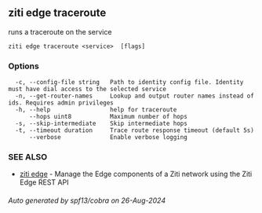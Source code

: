 ## ziti edge traceroute

runs a traceroute on the service

```
ziti edge traceroute <service>  [flags]
```

### Options

```
  -c, --config-file string   Path to identity config file. Identity must have dial access to the selected service
  -n, --get-router-names     Lookup and output router names instead of ids. Requires admin privileges
  -h, --help                 help for traceroute
      --hops uint8           Maximum number of hops
  -s, --skip-intermediate    Skip intermediate hops
  -t, --timeout duration     Trace route response timeout (default 5s)
      --verbose              Enable verbose logging
```

### SEE ALSO

* [ziti edge](../edge.md)	 - Manage the Edge components of a Ziti network using the Ziti Edge REST API

###### Auto generated by spf13/cobra on 26-Aug-2024
